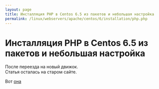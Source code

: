 ```yaml
---
layout: page
title: Инсталляция PHP в Centos 6.5 из пакетов и небольшая настройка
permalink: /linux/webservers/apache/centos/6/installation/php.php
---
```



# Инсталляция PHP в Centos 6.5 из пакетов и небольшая настройка


После переезда на новый движок.  
Статья осталась на старом сайте.

Вот <a href="http://prev.sysadm.ru/linux/webservers/apache/centos/6/installation/php.php">она</a>
